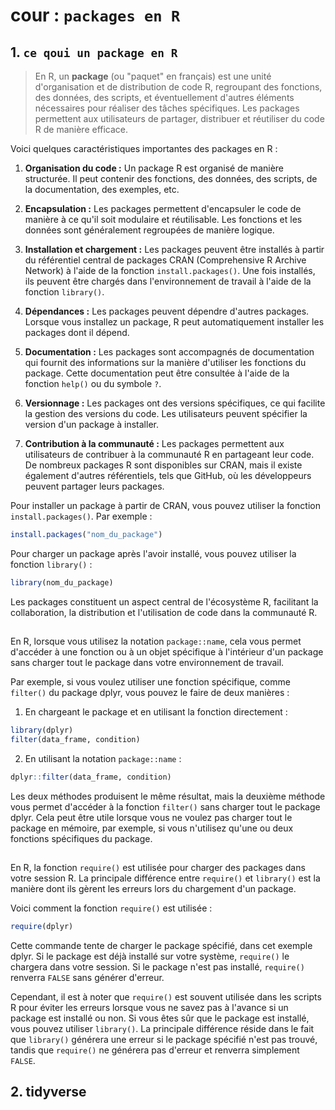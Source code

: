 # cour : ``packages en R``

## 1. **``ce qoui un package en R``**

>En R, un **package** (ou "paquet" en français) est une unité d'organisation et de distribution de code R, regroupant des fonctions, des données, des scripts, et éventuellement d'autres éléments nécessaires pour réaliser des tâches spécifiques. Les packages permettent aux utilisateurs de partager, distribuer et réutiliser du code R de manière efficace.

Voici quelques caractéristiques importantes des packages en R :

1. **Organisation du code :** Un package R est organisé de manière structurée. Il peut contenir des fonctions, des données, des scripts, de la documentation, des exemples, etc.

2. **Encapsulation :** Les packages permettent d'encapsuler le code de manière à ce qu'il soit modulaire et réutilisable. Les fonctions et les données sont généralement regroupées de manière logique.

3. **Installation et chargement :** Les packages peuvent être installés à partir du référentiel central de packages CRAN (Comprehensive R Archive Network) à l'aide de la fonction `install.packages()`. Une fois installés, ils peuvent être chargés dans l'environnement de travail à l'aide de la fonction `library()`.

4. **Dépendances :** Les packages peuvent dépendre d'autres packages. Lorsque vous installez un package, R peut automatiquement installer les packages dont il dépend.

5. **Documentation :** Les packages sont accompagnés de documentation qui fournit des informations sur la manière d'utiliser les fonctions du package. Cette documentation peut être consultée à l'aide de la fonction `help()` ou du symbole `?`.

6. **Versionnage :** Les packages ont des versions spécifiques, ce qui facilite la gestion des versions du code. Les utilisateurs peuvent spécifier la version d'un package à installer.

7. **Contribution à la communauté :** Les packages permettent aux utilisateurs de contribuer à la communauté R en partageant leur code. De nombreux packages R sont disponibles sur CRAN, mais il existe également d'autres référentiels, tels que GitHub, où les développeurs peuvent partager leurs packages.

Pour installer un package à partir de CRAN, vous pouvez utiliser la fonction `install.packages()`. Par exemple :

```R
install.packages("nom_du_package")
```

Pour charger un package après l'avoir installé, vous pouvez utiliser la fonction `library()` :

```R
library(nom_du_package)
```

Les packages constituent un aspect central de l'écosystème R, facilitant la collaboration, la distribution et l'utilisation de code dans la communauté R.

## 
En R, lorsque vous utilisez la notation `package::name`, cela vous permet d'accéder à une fonction ou à un objet spécifique à l'intérieur d'un package sans charger tout le package dans votre environnement de travail.

Par exemple, si vous voulez utiliser une fonction spécifique, comme `filter()` du package dplyr, vous pouvez le faire de deux manières :

1. En chargeant le package et en utilisant la fonction directement :

```R
library(dplyr)
filter(data_frame, condition)
```

2. En utilisant la notation `package::name` :

```R
dplyr::filter(data_frame, condition)
```

Les deux méthodes produisent le même résultat, mais la deuxième méthode vous permet d'accéder à la fonction `filter()` sans charger tout le package dplyr. Cela peut être utile lorsque vous ne voulez pas charger tout le package en mémoire, par exemple, si vous n'utilisez qu'une ou deux fonctions spécifiques du package.

##
En R, la fonction `require()` est utilisée pour charger des packages dans votre session R. La principale différence entre `require()` et `library()` est la manière dont ils gèrent les erreurs lors du chargement d'un package.

Voici comment la fonction `require()` est utilisée :

```R
require(dplyr)
```

Cette commande tente de charger le package spécifié, dans cet exemple dplyr. Si le package est déjà installé sur votre système, `require()` le chargera dans votre session. Si le package n'est pas installé, `require()` renverra `FALSE` sans générer d'erreur.

Cependant, il est à noter que `require()` est souvent utilisée dans les scripts R pour éviter les erreurs lorsque vous ne savez pas à l'avance si un package est installé ou non. Si vous êtes sûr que le package est installé, vous pouvez utiliser `library()`. La principale différence réside dans le fait que `library()` générera une erreur si le package spécifié n'est pas trouvé, tandis que `require()` ne générera pas d'erreur et renverra simplement `FALSE`.


## 2. tidyverse